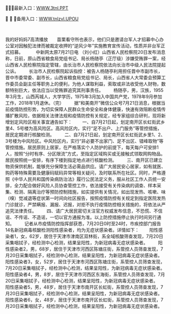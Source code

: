 <p>
	🦹🦹🦹最新入口：<a href="http://www.baidu.com/link?url=6MA2SWnO3Raqke39an_0PUxosM6ZrUGzi1BN9tNnlPW&wd">WWW.3tnl.PPT</a> 
	<p>
		💋
💋
💋备用入口：<a href="http://www.baidu.com/link?url=6MA2SWnO3Raqke39an_0PUxosM6ZrUGzi1BN9tNnlPW&wd">WWW.tnlzvl.UPOU</a> 
	</p>
	<p>
		<br />
	</p>
	<p>
		我的好妈妈7高清播放　　苗栗看守所也表示，他们只是邀请台军人才招募中心办公室对因触犯法律而被裁定收押的“逆风少年”实施教育宣传活动，性质并非台军正式招募。&nbsp;&nbsp;
　　中新网太原7月21日电 （刘小红）山西省人民检察院20日发布消息称，日前，原山西省粮食局党组书记、局长杨随亭（正厅级）涉嫌受贿罪一案，经山西省人民检察院指定管辖，由长治市人民检察院依法向长治市中级人民法院提起公诉。
　　长治市人民检察院起诉指控：被告人杨随亭利用担任晋中市副市长，晋中市委常委、副市长，山西省粮食局党组书记、局长，山西省人大常委会预算工作委员会副主任等职务上的便利，为他人谋取利益，索取或非法收受他人财物，数额特别巨大，依法应当以受贿罪追究其刑事责任。
　　杨随亭，男，汉族，1955年3月生，山西芮城人，大学学历，1975年3月加入中国共产党，1978年9月参加工作，2018年1月退休。（完）
　　据“和美南开”微信公众号7月21日消息，根据当前疫情防控形势，为切实保障人民群众生命安全和身体健康，快速有效阻断疫情传播扩散风险，依据相关法律法规和疫情防控有关规定，经专家组综合研判，现将新增划定风险区相关事宜通告如下：
　　一、自7月21日起，划定南开区长虹街武乡里4、5号楼为高风险区。高风险区内，实行“足不出户、上门服务”等管控措施，居民定期进行核酸检测。
　　二、自7月21日起，划定南开区长虹街武乡里1、2、3号楼为中风险区。中风险区内，实行“非必要不出家门、足不出区、错峰取物”等管控措施。居民原则上居家，在严格落实个人防护的前提下，每天每户可安排1人，按照“分时有序、分区限流”方式，至指定区域购买或无接触式领取网购物品。居民按照统一安排，有序下楼到指定地点进行核酸检测。
　　三、南开区已建立物资保供机制，能够充分保障生活必需品供应。请广大居民安心居家，如有就医、购药等特殊需要及健康码赋码异常等相关疑问，及时联系所在社区。同时，严格遵照《中华人民共和国传染病防治法》履行公民法定义务，服从社区工作人员统一安排，全力配合做好风险人员协查管控工作，依法接受有关传染病的调查、样本采集、检测、隔离治疗等预防控制措施，如实提供有关情况，如出现发热、咳嗽、味（嗅）觉减退等症状第一时间向社区报告，按照疫情防控有关规定到指定医院发热门诊就诊，严禁瞒报、漏报、迟报，对拒不执行疫情防控相关措施的，将依法从严追究法律责任。
　　四、请广大居民密切关注官方权威发布信息，不恐慌、不信谣、不传谣、不造谣，一切以官方通报为准。以上防控措施停止执行时间另行通知。
　　<font>记者从市疫情防控指挥部获悉，</font><font cms-style="color210"><font cms-style="strong-Bold color210">7月20日0时至24时，市疾控部门报告14名新冠病毒核酸检测阳性感染者，均为无症状感染者。</font></font><font>详情如下：</font>
　　<font cms-style="color210"><font cms-style="strong-Bold color210"><font cms-style="strong-Bold color210">阳性感染者1</font></font></font><font>，女，62岁，居住于天津市津南区双林街，系全域核酸筛查发现，7月20日采集咽拭子，经检测中心检测，结果呈阳性，为新冠病毒无症状感染者。</font>
　　<font cms-style="color210"><font cms-style="strong-Bold color210"><font cms-style="strong-Bold color210">阳性感染者2</font></font></font><font>，男，68岁，居住于天津市河西区陈塘庄街，系管控人员筛查发现，7月20日采集咽拭子，经检测中心检测，结果呈阳性，为新冠病毒无症状感染者。</font>
　　<font cms-style="color210"><font cms-style="strong-Bold color210"><font cms-style="strong-Bold color210">阳性感染者3</font></font></font><font>，女，52岁，居住于天津市河西区陈塘庄街，系管控人员筛查发现，7月20日采集咽拭子，经检测中心检测，结果呈阳性，为新冠病毒无症状感染者。</font>
　　<font cms-style="color210"><font cms-style="strong-Bold color210"><font cms-style="strong-Bold color210">阳性感染者4</font></font></font><font>，男，8岁，居住于天津市河西区东海街，系管控人员筛查发现，7月20日采集咽拭子，经检测中心检测，结果呈阳性，为新冠病毒无症状感染者。</font>
　　<font cms-style="color210"><font cms-style="strong-Bold color210"><font cms-style="strong-Bold color210">阳性感染者5</font></font></font><font>，男，48岁，居住于天津市南开区长虹街，系管控人员筛查发现，7月20日采集咽拭子，经检测中心检测，结果呈阳性，为新冠病毒无症状感染者。</font>
　　<font cms-style="color210"><font cms-style="strong-Bold color210"><font cms-style="strong-Bold color210">阳性感染者6</font></font></font><font>，女，48岁，居住于天津市南开区长虹街，系管控人员筛查发现，7月20日采集咽拭子，经检测中心检测，结果呈阳性，为新冠病毒无症状感染者。</font>
	</p>
